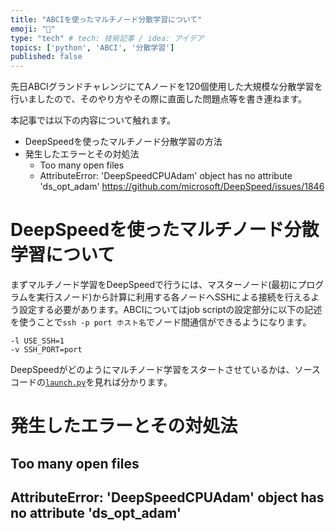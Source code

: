 ```yaml
---
title: "ABCIを使ったマルチノード分散学習について"
emoji: "👏"
type: "tech" # tech: 技術記事 / idea: アイデア
topics: ['python', 'ABCI', '分散学習']
published: false
---
```


先日ABCIグランドチャレンジにてAノードを120個使用した大規模な分散学習を行いましたので、そのやり方やその際に直面した問題点等を書き連ねます。

本記事では以下の内容について触れます。
- DeepSpeedを使ったマルチノード分散学習の方法
- 発生したエラーとその対処法
  - Too many open files
  - AttributeError: 'DeepSpeedCPUAdam' object has no attribute 'ds_opt_adam' 
https://github.com/microsoft/DeepSpeed/issues/1846

# DeepSpeedを使ったマルチノード分散学習について
まずマルチノード学習をDeepSpeedで行うには、マスターノード(最初にプログラムを実行スノード)から計算に利用する各ノードへSSHによる接続を行えるよう設定する必要があります。ABCIについてはjob scriptの設定部分に以下の記述を使うことで`ssh -p port ホスト名`でノード間通信ができるようになります。
```
-l USE_SSH=1
-v SSH_PORT=port
```

DeepSpeedがどのようにマルチノード学習をスタートさせているかは、ソースコードの[`launch.py`](https://github.com/microsoft/DeepSpeed/blob/master/deepspeed/launcher/launch.py#L129)を見れば分かります。


# 発生したエラーとその対処法

## Too many open files

## AttributeError: 'DeepSpeedCPUAdam' object has no attribute 'ds_opt_adam' 